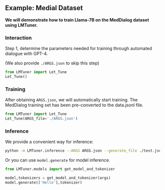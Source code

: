 ## Example: Medial Dataset

**We will demonstrate how to train Llama-7B on the MedDialog dataset using LMTuner.**


### Interaction
Step 1, determine the parameters needed for training through automated dialogue with GPT-4.

(We also provide `./ARGS.json` to skip this step)

```python
from LMTuner import Let_Tune
Let_Tune()
```

### Training

After obtaining `ARGS.json`, we will automatically start training. The MedDialog training set has been pre-converted to the data.jsonl file.
```python
from LMTuner import Let_Tune
Let_Tune(ARGS_file='./ARGS.json')
```

### Inference

We provide a convenient way for inference:
```bash
python -m LMTuner.inference --ARGS ARGS.json --generate_file ./test.jsonl
```

Or you can use `model.generate` for model inference.
```python
from LMTuner.models import get_model_and_tokenizer

model,tokenizers = get_model_and_tokenizer(args)
model.generate(['Hello'],tokenizer)
```